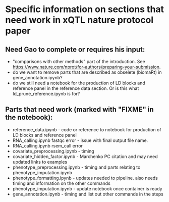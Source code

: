 # Specific information on sections that need work in xQTL nature protocol paper

## Need Gao to complete or requires his input:
 * "comparisons with other methods" part of the introduction. See https://www.nature.com/nprot/for-authors/preparing-your-submission.
 * do we want to remove parts that are described as obselete (biomaRt) in gene_annotation.ipynb?
 * do we still need a notebook for the production of LD blocks and reference panel in the reference data section. Or is this what ld_prune_reference.ipynb is for?


## Parts that need work (marked with "FIXME" in the notebook):
 * reference_data.ipynb - code or reference to notebook for production of LD blocks and reference panel
 * RNA_calling.ipynb fastqc error - issue with final output file name. 
 * RNA_calling.ipynb rsem_call error
 * covariate_preprocessing.ipynb - timing
 * covariate_hidden_factor.ipynb - Marchenko PC citation and may need updated links to examples
 * phenotype_preprocessing.ipynb - timing and parts relating to phenotype_imputation.ipynb
 * phenotype_formatting.ipynb - updates needed to pipeline. also needs timing and information on the other commands
 * phenotype_imputation.ipynb - update notebook once container is ready
 * gene_annotation.ipynb - timing and list out other commands in the steps